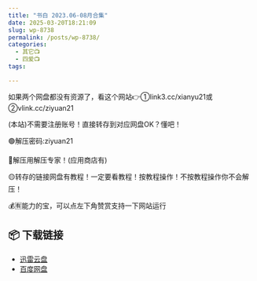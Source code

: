 ```yaml
---
title: "书白 2023.06-08月合集"
date: 2025-03-20T18:21:09
slug: wp-8738
permalink: /posts/wp-8738/
categories:
  - 其它📺
  - 四爱📺
tags:

---
```


如果两个网盘都没有资源了，看这个网站👉①link3.cc/xianyu21或②vlink.cc/ziyuan21

(本站)不需要注册账号！直接转存到对应网盘OK？懂吧！

🟢解压密码:ziyuan21

🔵解压用解压专家！(应用商店有)

🟡转存的链接网盘有教程！一定要看教程！按教程操作！不按教程操作你不会解压！

💰🈶能力的宝，可以点左下角赞赏支持一下网站运行

## 📦 下载链接
- [迅雷云盘](https://blziyuan21.com/pay-download/8738?key=dc6ddd954a&down_id=0)
- [百度网盘](https://blziyuan21.com/pay-download/8738?key=dc6ddd954a&down_id=1)

